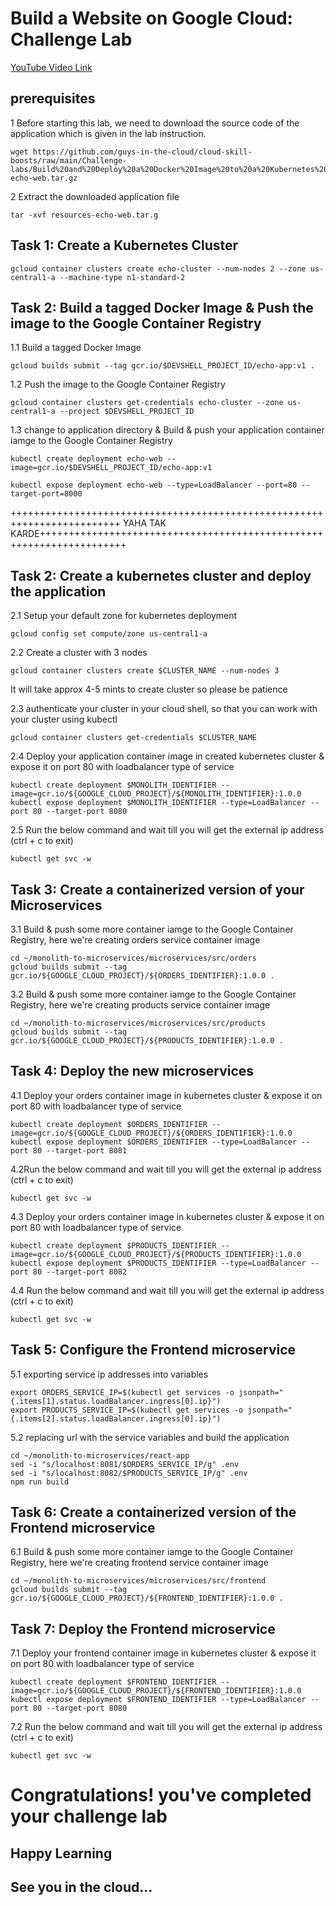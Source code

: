 # Build a Website on Google Cloud: Challenge Lab

[YouTube Video Link](*)

## prerequisites 

1 Before starting this lab, we need to download the source code of the application which is given in the lab instruction.
```
wget https://github.com/guys-in-the-cloud/cloud-skill-boosts/raw/main/Challenge-labs/Build%20and%20Deploy%20a%20Docker%20Image%20to%20a%20Kubernetes%20Cluster/resources-echo-web.tar.gz
```
2 Extract the downloaded application file 
```
tar -xvf resources-echo-web.tar.g
```
## Task 1: Create a Kubernetes Cluster 
```
gcloud container clusters create echo-cluster --num-nodes 2 --zone us-central1-a --machine-type n1-standard-2
```

## Task 2: Build a tagged Docker Image & Push the image to the Google Container Registry

1.1 Build a tagged Docker Image
```
gcloud builds submit --tag gcr.io/$DEVSHELL_PROJECT_ID/echo-app:v1 .
```

1.2 Push the image to the Google Container Registry
```
gcloud container clusters get-credentials echo-cluster --zone us-central1-a --project $DEVSHELL_PROJECT_ID
```

1.3 change to application directory & Build & push your application container iamge to the Google Container Registry
```
kubectl create deployment echo-web --image=gcr.io/$DEVSHELL_PROJECT_ID/echo-app:v1
```
```
kubectl expose deployment echo-web --type=LoadBalancer --port=80 --target-port=8000
```
+++++++++++++++++++++++++++++++++++++++++++++++++++++++++++++++++++++++++ YAHA TAK KARDE+++++++++++++++++++++++++++++++++++++++++++++++++++++++++++++++++++++
## Task 2: Create a kubernetes cluster and deploy the application

2.1 Setup your default zone for kubernetes deployment 
```
gcloud config set compute/zone us-central1-a
```
2.2 Create a cluster with 3 nodes
```
gcloud container clusters create $CLUSTER_NAME --num-nodes 3
```
It will take approx 4-5 mints to create cluster so please be patience

2.3 authenticate your cluster in your cloud shell, so that you can work with your cluster using kubectl 
```
gcloud container clusters get-credentials $CLUSTER_NAME
```

2.4 Deploy your application container image in created kubernetes cluster & expose it on port 80 with loadbalancer type of service
```
kubectl create deployment $MONOLITH_IDENTIFIER --image=gcr.io/${GOOGLE_CLOUD_PROJECT}/${MONOLITH_IDENTIFIER}:1.0.0
kubectl expose deployment $MONOLITH_IDENTIFIER --type=LoadBalancer --port 80 --target-port 8080
```
2.5 Run the below command and wait till you will get the external ip address (ctrl + c to exit)
```
kubectl get svc -w
```

## Task 3: Create a containerized version of your Microservices

3.1 Build & push some more container iamge to the Google Container Registry, here we're creating orders service container image
```
cd ~/monolith-to-microservices/microservices/src/orders
gcloud builds submit --tag gcr.io/${GOOGLE_CLOUD_PROJECT}/${ORDERS_IDENTIFIER}:1.0.0 .
```
3.2 Build & push some more container iamge to the Google Container Registry, here we're creating products service container image
```
cd ~/monolith-to-microservices/microservices/src/products
gcloud builds submit --tag gcr.io/${GOOGLE_CLOUD_PROJECT}/${PRODUCTS_IDENTIFIER}:1.0.0 .
```

## Task 4: Deploy the new microservices

4.1 Deploy your orders container image in kubernetes cluster & expose it on port 80 with loadbalancer type of service
```
kubectl create deployment $ORDERS_IDENTIFIER --image=gcr.io/${GOOGLE_CLOUD_PROJECT}/${ORDERS_IDENTIFIER}:1.0.0
kubectl expose deployment $ORDERS_IDENTIFIER --type=LoadBalancer --port 80 --target-port 8081
```
4.2Run the below command and wait till you will get the external ip address (ctrl + c to exit)
```
kubectl get svc -w
```
4.3 Deploy your orders container image in kubernetes cluster & expose it on port 80 with loadbalancer type of service
```
kubectl create deployment $PRODUCTS_IDENTIFIER --image=gcr.io/${GOOGLE_CLOUD_PROJECT}/${PRODUCTS_IDENTIFIER}:1.0.0
kubectl expose deployment $PRODUCTS_IDENTIFIER --type=LoadBalancer --port 80 --target-port 8082
```
4.4 Run the below command and wait till you will get the external ip address (ctrl + c to exit)
```
kubectl get svc -w
```

## Task 5: Configure the Frontend microservice

5.1 exporting service ip addresses into variables  
```
export ORDERS_SERVICE_IP=$(kubectl get services -o jsonpath="{.items[1].status.loadBalancer.ingress[0].ip}")
export PRODUCTS_SERVICE_IP=$(kubectl get services -o jsonpath="{.items[2].status.loadBalancer.ingress[0].ip}")
```

5.2  replacing url with the service variables and build the application 
```
cd ~/monolith-to-microservices/react-app
sed -i "s/localhost:8081/$ORDERS_SERVICE_IP/g" .env
sed -i "s/localhost:8082/$PRODUCTS_SERVICE_IP/g" .env
npm run build
```

## Task 6: Create a containerized version of the Frontend microservice

6.1 Build & push some more container iamge to the Google Container Registry, here we're creating frontend service container image
```
cd ~/monolith-to-microservices/microservices/src/frontend
gcloud builds submit --tag gcr.io/${GOOGLE_CLOUD_PROJECT}/${FRONTEND_IDENTIFIER}:1.0.0 .
```

## Task 7: Deploy the Frontend microservice

7.1 Deploy your frontend container image in kubernetes cluster & expose it on port 80 with loadbalancer type of service
```
kubectl create deployment $FRONTEND_IDENTIFIER --image=gcr.io/${GOOGLE_CLOUD_PROJECT}/${FRONTEND_IDENTIFIER}:1.0.0
kubectl expose deployment $FRONTEND_IDENTIFIER --type=LoadBalancer --port 80 --target-port 8080
```
7.2 Run the below command and wait till you will get the external ip address (ctrl + c to exit)
```
kubectl get svc -w
```

# Congratulations! you've completed your challenge lab
## Happy Learning
## See you in the cloud...

